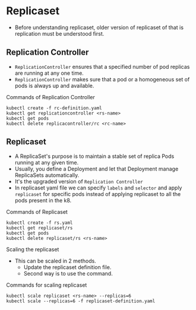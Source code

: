 # Replicaset
- Before understanding replicaset, older version of replicaset of that is replication must be understood first.

## Replication Controller
- `ReplicationController` ensures that a specified number of pod replicas are running at any one time.
- `ReplicationController` makes sure that a pod or a homogeneous set of pods is always up and available.

Commands of Replication Controller
```
kubectl create -f rc-definition.yaml
kubectl get replicationcontroller <rs-name>
kubectl get pods
kubectl delete replicacontroller/rc <rc-name>
```
## Replicaset

- A ReplicaSet's purpose is to maintain a stable set of replica Pods running at any given time.
- Usually, you define a Deployment and let that Deployment manage ReplicaSets automatically.
- It's the upgraded version of `Replication Controller`
- In replicaset yaml file we can specify `labels` and `selector` and apply `replicaset` for specific pods instead of applying replicaset to all the pods present in the k8.

Commands of Replicaset
```
kubectl create -f rs.yaml
kubectl get replicaset/rs
kubectl get pods
kubectl delete replicaset/rs <rs-name>
```
Scaling the replicaset 
- This can be scaled in 2 methods.
  - Update the replicaset definition file.
  - Second way is to use the command.

Commands for scaling replicaset
```
kubectl scale replicaset <rs-name> --replicas=6
kubectl scale --replicas=6 -f replicaset-definition.yaml
```
